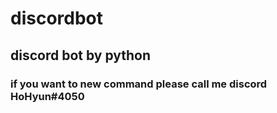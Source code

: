 # discordbot
## discord bot by python
### if you want to new command please call me discord HoHyun#4050
